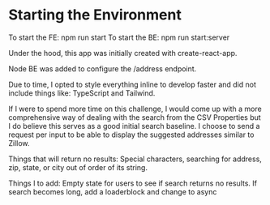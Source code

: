 # Starting the Environment

To start the FE: npm run start
To start the BE: npm run start:server

Under the hood, this app was initially created with create-react-app.

Node BE was added to configure the /address endpoint.

Due to time, I opted to style everything inline to develop faster and did not include things like: TypeScript and Tailwind.

If I were to spend more time on this challenge, I would come up with a more comprehensive way of dealing with the search from the CSV Properties but I do believe this serves as a good initial search baseline. I choose to send a request per input to be able to display the suggested addresses similar to Zillow.

Things that will return no results: Special characters, searching for address, zip, state, or city out of order of its string.

Things I to add:
Empty state for users to see if search returns no results.
If search becomes long, add a loaderblock and change to async
